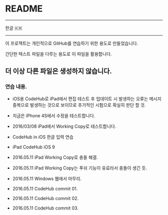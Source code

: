# README
---

한글 🇰🇷

-----
이 프로젝트는 개인적으로 GitHub를 연습하기 위한 용도로 만들었습니다.

간단한 텍스트 파일을 다루는 용도로 이 파일을 활용합니다.

더 이상 다른 파일은 생성하지 않습니다.
-----

### 연습 내용.
- iOS용 CodeHub로 iPad에서 편집 테스트 후 업데이트 시 발생하는 오류는 메시지 중복으로 발생하는 것으로 보이므로 추가적인 시험으로 확실히 판단 할 것.

- 지금은 iPhone 4S에서 수정을 테스트합니다.

- 2016/03/08 iPad에서 Working Copy로 테스트합니다.

- CodeHub in iOS 한글 입력 연습

- iPad CodeHub iOS 9

- 2016.05.11 iPad Working Copy로 충돌 해결.
- 2016.05.11 iPad Working Copy는 푸쉬 기능이 유료라서 충돌이 생긴 듯.
- 2016.05.11 Windows 웹에서 마무리.
- 2016.05.11 CodeHub commit 01.
- 2016.05.11 CodeHub commit 02.
- 2016.05.11 CodeHub commit 03.
